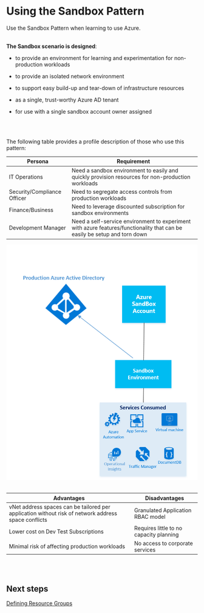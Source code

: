 # Using the Sandbox Pattern 
Use the Sandbox Pattern when learning to use Azure.  
<br />
<br />

**The Sandbox scenario is designed**:   
- to provide an environment for learning and experimentation for non-production workloads  

- to provide an isolated network environment  
- to support easy build-up and tear-down of infrastructure resources  
- as a single, trust-worthy Azure AD tenant  
- for use with a single sandbox account owner assigned  
<br />
<br />

The following table provides a profile description of those who use this pattern:  

| Persona | Requirement|
| ----------- | ----------- |
|IT Operations | Need a sandbox environment to easily and quickly provision resources for non-production workloads|
|Security/Compliance Officer | Need to segregate access controls from production workloads |
|Finance/Business | Need to leverage discounted subscription for sandbox environments |
|Development Manager | Need a self-service environment to experiment with azure features/functionality that can be easily be setup and torn down |


![Sandbox-Pattern](https://github.com/alvarovitta/Enrollment-and-Subscription/blob/master/_images/Sandbox-Pattern.png)
<br /> 
<br /> 

| Advantages | Disadvantages |
| ------ | -------- |
|vNet address spaces can be tailored per application without risk of network address space conflicts  | Granulated Application RBAC model  |
|Lower cost on Dev Test Subscriptions  | Requires little to no capacity planning  |
|Minimal risk of affecting production workloads  | No access to corporate services  |
<br /> 
<br />

## Next steps
[Defining Resource Groups](https://github.com/alvarovitta/Enrollment-and-Subscription/blob/master/3.0-Defining-Resource-Groups.md)
